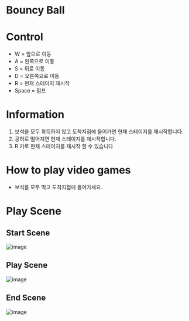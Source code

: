 # Bouncy Ball

# Control
- W = 앞으로 이동
- A = 왼쪽으로 이동
- S = 뒤로 이동
- D = 오른쪽으로 이동
- R = 현재 스테이지 재시작
- Space = 점프

# Information
1. 보석을 모두 확득하지 않고 도착지점에 들어가면 현재 스테이지를 재시작합니다.
2. 공허로 떨어지면 현재 스테이지를 재시작합니다.
3. R 키로 현재 스테이지를 재시작 할 수 있습니다

# How to play video games
- 보석를 모두 먹고 도착지점에 들어가세요.

# Play Scene
  ## Start Scene
  ![image](https://github.com/dbsrjs/Bouncy_BALL/assets/124150775/991793b2-a7d7-4a11-bb0d-9ee058ff4a24)

  ## Play Scene
  ![image](https://github.com/dbsrjs/Bouncy_BALL/assets/124150775/1f468582-84e7-41a8-9c1f-bd6bfddfdd5e)
  
  ## End Scene
  ![image](https://github.com/dbsrjs/Bouncy_BALL/assets/124150775/4f1753d4-7d19-4083-bdcb-648ee6fc9860)

